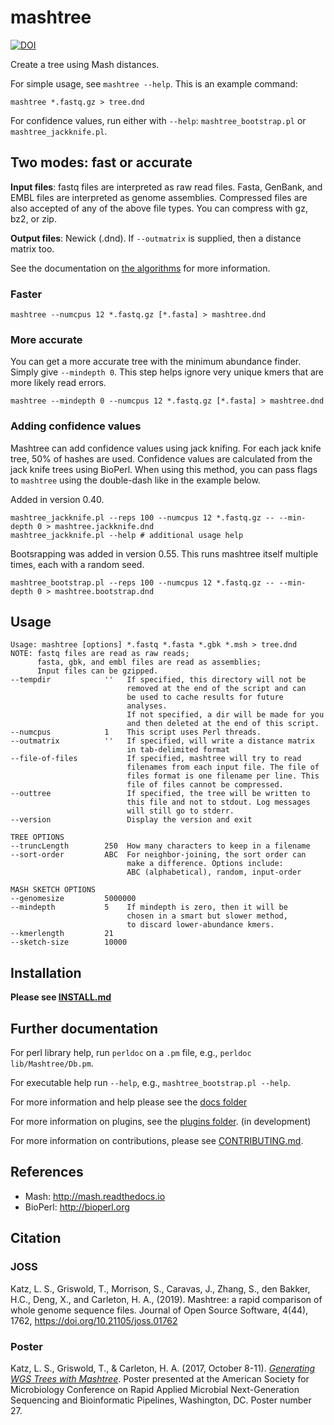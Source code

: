# mashtree

[![DOI](https://joss.theoj.org/papers/10.21105/joss.01762/status.svg)](https://doi.org/10.21105/joss.01762)

Create a tree using Mash distances.

For simple usage, see `mashtree --help`. This is an example command:

    mashtree *.fastq.gz > tree.dnd
    
For confidence values, run either with `--help`: `mashtree_bootstrap.pl` or `mashtree_jackknife.pl`.

## Two modes: fast or accurate

**Input files**: fastq files are interpreted as raw read files. Fasta,
GenBank, and EMBL files are interpreted as genome
assemblies. Compressed files are also accepted of any of the
above file types.  You can compress with gz, bz2, or zip.

**Output files**: Newick (.dnd).  If `--outmatrix` is supplied, then
a distance matrix too.

See the documentation on [the algorithms](docs/ALGORITHM.md) for more information.

### Faster

    mashtree --numcpus 12 *.fastq.gz [*.fasta] > mashtree.dnd

### More accurate

You can get a more accurate tree with the minimum abundance finder. Simply
give `--mindepth 0`.  This step helps ignore very unique kmers that are 
more likely read errors.

    mashtree --mindepth 0 --numcpus 12 *.fastq.gz [*.fasta] > mashtree.dnd

### Adding confidence values

Mashtree can add confidence values using jack knifing. For each
jack knife tree, 50% of hashes are used. Confidence values are calculated from
the jack knife trees using BioPerl. When using this method, you can pass
flags to `mashtree` using the double-dash like in the example below.

Added in version 0.40.

    mashtree_jackknife.pl --reps 100 --numcpus 12 *.fastq.gz -- --min-depth 0 > mashtree.jackknife.dnd
    mashtree_jackknife.pl --help # additional usage help

Bootsrapping was added in version 0.55.  This runs mashtree itself multiple times, each
with a random seed.

    mashtree_bootstrap.pl --reps 100 --numcpus 12 *.fastq.gz -- --min-depth 0 > mashtree.bootstrap.dnd

## Usage

    Usage: mashtree [options] *.fastq *.fasta *.gbk *.msh > tree.dnd
    NOTE: fastq files are read as raw reads;
          fasta, gbk, and embl files are read as assemblies;
          Input files can be gzipped.
    --tempdir            ''   If specified, this directory will not be
                              removed at the end of the script and can
                              be used to cache results for future
                              analyses.
                              If not specified, a dir will be made for you
                              and then deleted at the end of this script.
    --numcpus            1    This script uses Perl threads.
    --outmatrix          ''   If specified, will write a distance matrix
                              in tab-delimited format
    --file-of-files           If specified, mashtree will try to read
                              filenames from each input file. The file of
                              files format is one filename per line. This
                              file of files cannot be compressed.
    --outtree                 If specified, the tree will be written to
                              this file and not to stdout. Log messages
                              will still go to stderr.
    --version                 Display the version and exit

    TREE OPTIONS
    --truncLength        250  How many characters to keep in a filename
    --sort-order         ABC  For neighbor-joining, the sort order can
                              make a difference. Options include:
                              ABC (alphabetical), random, input-order

    MASH SKETCH OPTIONS
    --genomesize         5000000
    --mindepth           5    If mindepth is zero, then it will be
                              chosen in a smart but slower method,
                              to discard lower-abundance kmers.
    --kmerlength         21
    --sketch-size        10000


## Installation

**Please see [INSTALL.md](docs/INSTALL.md)**

## Further documentation

For perl library help, run `perldoc` on a `.pm` file, e.g., `perldoc lib/Mashtree/Db.pm`.

For executable help run `--help`, e.g., `mashtree_bootstrap.pl --help`.

For more information and help please see the [docs folder](docs/)

For more information on plugins, see the [plugins folder](plugins). (in development)

For more information on contributions, please see [CONTRIBUTING.md](CONTRIBUTING.md).

## References

*  Mash: http://mash.readthedocs.io
*  BioPerl: http://bioperl.org

## Citation

### JOSS

Katz, L. S., Griswold, T., Morrison, S., Caravas, J., Zhang, S., den Bakker, H.C., Deng, X., and Carleton, H. A., (2019). Mashtree: a rapid comparison of whole genome sequence files. Journal of Open Source Software, 4(44), 1762, https://doi.org/10.21105/joss.01762

### Poster

Katz, L. S., Griswold, T., & Carleton, H. A. (2017, October 8-11). [_Generating WGS Trees with Mashtree_](misc/mashtree%20ASM%20NGS.pptx). Poster presented at the American Society for Microbiology Conference on Rapid Applied Microbial Next-Generation Sequencing and Bioinformatic Pipelines, Washington, DC. Poster number 27.


